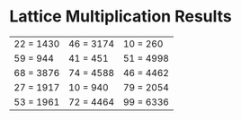 # Lattice Multiplication Results

|   |   |   |
|---|---|---|
| 22 = 1430 | 46 = 3174 | 10 = 260 |
| 59 = 944 | 41 = 451 | 51 = 4998 |
| 68 = 3876 | 74 = 4588 | 46 = 4462 |
| 27 = 1917 | 10 = 940 | 79 = 2054 |
| 53 = 1961 | 72 = 4464 | 99 = 6336 |
